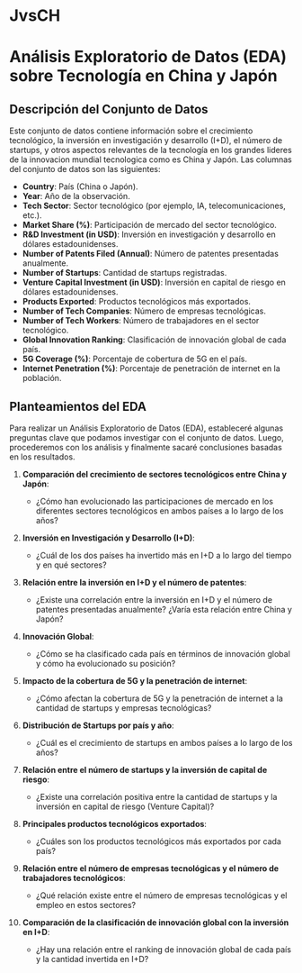 # JvsCH
# Análisis Exploratorio de Datos (EDA) sobre Tecnología en China y Japón

## Descripción del Conjunto de Datos

Este conjunto de datos contiene información sobre el crecimiento tecnológico, la inversión en investigación y desarrollo (I+D), el número de startups, y otros aspectos relevantes de la tecnología en los grandes lideres de la innovacion mundial tecnologica como es China y Japón. Las columnas del conjunto de datos son las siguientes:

- **Country**: País (China o Japón).
- **Year**: Año de la observación.
- **Tech Sector**: Sector tecnológico (por ejemplo, IA, telecomunicaciones, etc.).
- **Market Share (%)**: Participación de mercado del sector tecnológico.
- **R&D Investment (in USD)**: Inversión en investigación y desarrollo en dólares estadounidenses.
- **Number of Patents Filed (Annual)**: Número de patentes presentadas anualmente.
- **Number of Startups**: Cantidad de startups registradas.
- **Venture Capital Investment (in USD)**: Inversión en capital de riesgo en dólares estadounidenses.
- **Products Exported**: Productos tecnológicos más exportados.
- **Number of Tech Companies**: Número de empresas tecnológicas.
- **Number of Tech Workers**: Número de trabajadores en el sector tecnológico.
- **Global Innovation Ranking**: Clasificación de innovación global de cada país.
- **5G Coverage (%)**: Porcentaje de cobertura de 5G en el país.
- **Internet Penetration (%)**: Porcentaje de penetración de internet en la población.

## Planteamientos del EDA

Para realizar un Análisis Exploratorio de Datos (EDA), estableceré algunas preguntas clave que podamos investigar con el conjunto de datos. Luego, procederemos con los análisis y finalmente sacaré conclusiones basadas en los resultados.

1. **Comparación del crecimiento de sectores tecnológicos entre China y Japón**:
   - ¿Cómo han evolucionado las participaciones de mercado en los diferentes sectores tecnológicos en ambos países a lo largo de los años?

2. **Inversión en Investigación y Desarrollo (I+D)**:
   - ¿Cuál de los dos países ha invertido más en I+D a lo largo del tiempo y en qué sectores?

3. **Relación entre la inversión en I+D y el número de patentes**:
   - ¿Existe una correlación entre la inversión en I+D y el número de patentes presentadas anualmente? ¿Varía esta relación entre China y Japón?

4. **Innovación Global**:
   - ¿Cómo se ha clasificado cada país en términos de innovación global y cómo ha evolucionado su posición?

5. **Impacto de la cobertura de 5G y la penetración de internet**:
   - ¿Cómo afectan la cobertura de 5G y la penetración de internet a la cantidad de startups y empresas tecnológicas?

6. **Distribución de Startups por país y año**:
   - ¿Cuál es el crecimiento de startups en ambos países a lo largo de los años?

7. **Relación entre el número de startups y la inversión de capital de riesgo**:
   - ¿Existe una correlación positiva entre la cantidad de startups y la inversión en capital de riesgo (Venture Capital)?

8. **Principales productos tecnológicos exportados**:
   - ¿Cuáles son los productos tecnológicos más exportados por cada país?

9. **Relación entre el número de empresas tecnológicas y el número de trabajadores tecnológicos**:
   - ¿Qué relación existe entre el número de empresas tecnológicas y el empleo en estos sectores?

10. **Comparación de la clasificación de innovación global con la inversión en I+D**:
    - ¿Hay una relación entre el ranking de innovación global de cada país y la cantidad invertida en I+D?


